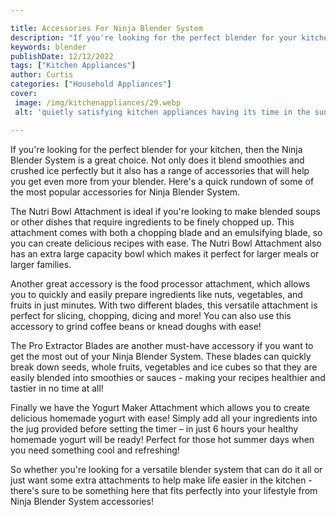 ```yaml
---

title: Accessories For Ninja Blender System
description: "If you're looking for the perfect blender for your kitchen, then the Ninja Blender System is a great choice. Not only does it blen...get more detail"
keywords: blender
publishDate: 12/12/2022
tags: ["Kitchen Appliances"]
author: Curtis
categories: ["Household Appliances"]
cover: 
 image: /img/kitchenappliances/29.webp
 alt: 'quietly satisfying kitchen appliances having its time in the sun'

---
```


If you're looking for the perfect blender for your kitchen, then the Ninja Blender System is a great choice. Not only does it blend smoothies and crushed ice perfectly but it also has a range of accessories that will help you get even more from your blender. Here's a quick rundown of some of the most popular accessories for Ninja Blender System. 

The Nutri Bowl Attachment is ideal if you're looking to make blended soups or other dishes that require ingredients to be finely chopped up. This attachment comes with both a chopping blade and an emulsifying blade, so you can create delicious recipes with ease. The Nutri Bowl Attachment also has an extra large capacity bowl which makes it perfect for larger meals or larger families. 

Another great accessory is the food processor attachment, which allows you to quickly and easily prepare ingredients like nuts, vegetables, and fruits in just minutes. With two different blades, this versatile attachment is perfect for slicing, chopping, dicing and more! You can also use this accessory to grind coffee beans or knead doughs with ease! 

The Pro Extractor Blades are another must-have accessory if you want to get the most out of your Ninja Blender System. These blades can quickly break down seeds, whole fruits, vegetables and ice cubes so that they are easily blended into smoothies or sauces - making your recipes healthier and tastier in no time at all! 

Finally we have the Yogurt Maker Attachment which allows you to create delicious homemade yogurt with ease! Simply add all your ingredients into the jug provided before setting the timer – in just 6 hours your healthy homemade yogurt will be ready! Perfect for those hot summer days when you need something cool and refreshing! 

So whether you're looking for a versatile blender system that can do it all or just want some extra attachments to help make life easier in the kitchen - there's sure to be something here that fits perfectly into your lifestyle from Ninja Blender System accessories!

